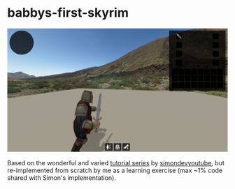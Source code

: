 # babbys-first-skyrim
![Screenshot](./screenshot.png)

Based on the wonderful and varied [tutorial series](https://www.youtube.com/channel/UCEwhtpXrg5MmwlH04ANpL8A/videos) by 
[simondevyoutube](https://github.com/simondevyoutube), but re-implemented from scratch by me as a learning exercise (max ~1% code shared with Simon's implementation).
